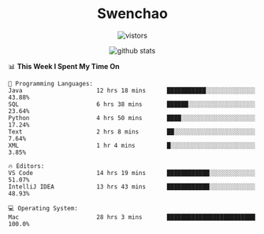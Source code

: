 <h1 align="center">Swenchao</h3>

<p align="center">
  <img src="https://visitor-badge.glitch.me/badge?page_id=Swenchao" alt="vistors" />
</p>

<p align="center">
  <img src="https://github-readme-stats.vercel.app/api?username=Swenchao&count_private=true&show_icons=true&theme=vue-dark&hide_title=true" alt="github stats" />
</p>

<!--START_SECTION:waka-->
📊 **This Week I Spent My Time On** 

```text
💬 Programming Languages: 
Java                     12 hrs 18 mins      ███████████░░░░░░░░░░░░░░   43.88% 
SQL                      6 hrs 38 mins       ██████░░░░░░░░░░░░░░░░░░░   23.64% 
Python                   4 hrs 50 mins       ████░░░░░░░░░░░░░░░░░░░░░   17.24% 
Text                     2 hrs 8 mins        ██░░░░░░░░░░░░░░░░░░░░░░░   7.64% 
XML                      1 hr 4 mins         █░░░░░░░░░░░░░░░░░░░░░░░░   3.85%

🔥 Editors: 
VS Code                  14 hrs 19 mins      ████████████░░░░░░░░░░░░░   51.07% 
IntelliJ IDEA            13 hrs 43 mins      ████████████░░░░░░░░░░░░░   48.93%

💻 Operating System: 
Mac                      28 hrs 3 mins       █████████████████████████   100.0%

```


<!--END_SECTION:waka-->
